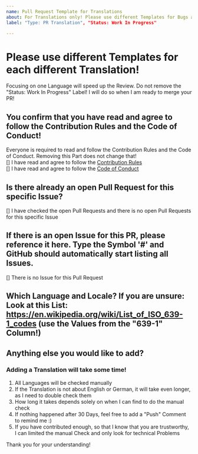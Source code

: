 ```yaml
---
name: Pull Request Template for Translations
about: For Translations only! Please use different Templates for Bugs and Features! Add Informations as necessary
label: "Type: PR Translation", "Status: Work In Progress"

---
```


# Please use different Templates for each different Translation!
Focusing on one Language will speed up the Review. Do not remove the "Status: Work In Progress" Label! I will do so when I am ready to merge your PR!

## You confirm that you have read and agree to follow the Contribution Rules and the Code of Conduct!
Everyone is required to read and follow the Contribution Rules and the Code of Conduct. Removing this Part does not change that!<br>
[] I have read and agree to follow the [Contribution Rules](CONTRIBUTING.md)<br>
[] I have read and agree to follow the [Code of Conduct](CODE_OF_CONDUCT.md)<br>

## Is there already an open Pull Request for this specific Issue?
[] I have checked the open Pull Requests and there is no open Pull Requests for this specific Issue<br>

## If there is an open Issue for this PR, please reference it here. Type the Symbol '#' and GitHub should automatically start listing all Issues.

[] There is no Issue for this Pull Request<br>

## Which Language and Locale? If you are unsure: Look at this List: https://en.wikipedia.org/wiki/List_of_ISO_639-1_codes (use the Values from the "639-1" Column!)

## Anything else you would like to add?

### Adding a Translation will take some time!
1. All Languages will be checked manually
2. If the Translation is not about English or German, it will take even longer, as I need to double check them
3. How long it takes depends solely on when I can find to do the manual check
4. If nothing happened after 30 Days, feel free to add a "Push" Comment to remind me :)
5. If you have contributed enough, so that I know that you are trustworthy, I can limited the manual Check and only look for technical Problems

Thank you for your understanding!
